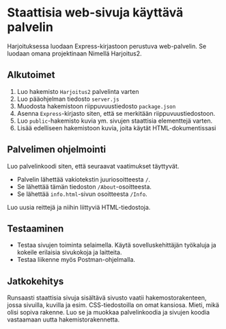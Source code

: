 # Staattisia web-sivuja käyttävä palvelin

Harjoituksessa luodaan Express-kirjastoon perustuva web-palvelin. Se luodaan
omana projektinaan Nimellä Harjoitus2.

## Alkutoimet
1. Luo hakemisto `Harjoitus2` palvelinta varten
2. Luo pääohjelman tiedosto `server.js`
3. Muodosta hakemistoon riippuvuustiedosto `package.json`
4. Asenna `Express`-kirjasto siten, että se merkitään riippuvuustiedostoon.
5. Luo `public`-hakemisto kuvia ym. sivujen staattisia elementtejä varten.
6. Lisää edelliseen hakemistoon kuvia, joita käytät HTML-dokumentissasi

## Palvelimen ohjelmointi
Luo palvelinkoodi siten, että seuraavat vaatimukset täyttyvät.
* Palvelin lähettää vakiotekstin juuriosoitteesta `/`.
* Se lähettää tämän tiedoston `/About`-osoitteesta.
* Se lähettää `info.html`-sivun osoitteesta `/Info`.

Luo uusia reittejä ja niihin liittyviä HTML-tiedostoja.

## Testaaminen
* Testaa sivujen toiminta selaimella. Käytä sovelluskehittäjän työkaluja ja
kokeile erilaisia sivukokoja ja laitteita.
* Testaa liikenne myös Postman-ohjelmalla.

## Jatkokehitys
Runsaasti staattisia sivuja sisältävä sivusto vaatii hakemostorakenteen, jossa
sivuilla, kuvilla ja esim. CSS-tiedostoilla on omat kansiosa. Mieti, mikä olisi
sopiva rakenne. Luo se ja muokkaa palvelinkoodia ja sivujen koodia vastaamaan
uutta hakemistorakennetta.
